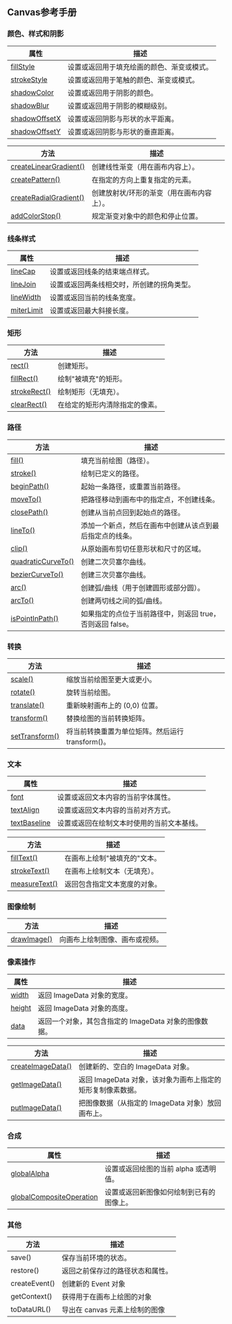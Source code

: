 ## Canvas参考手册

### 颜色、样式和阴影

| 属性                                                         | 描述                                       |
| ------------------------------------------------------------ | ------------------------------------------ |
| [fillStyle](https://www.w3cschool.cn/edit/htmltags/canvas-fillstyle.html) | 设置或返回用于填充绘画的颜色、渐变或模式。 |
| [strokeStyle](https://www.w3cschool.cn/edit/htmltags/canvas-strokestyle.html) | 设置或返回用于笔触的颜色、渐变或模式。     |
| [shadowColor](https://www.w3cschool.cn/edit/htmltags/canvas-shadowcolor.html) | 设置或返回用于阴影的颜色。                 |
| [shadowBlur](https://www.w3cschool.cn/edit/htmltags/canvas-shadowblur.html) | 设置或返回用于阴影的模糊级别。             |
| [shadowOffsetX](https://www.w3cschool.cn/edit/htmltags/canvas-shadowoffsetx.html) | 设置或返回阴影与形状的水平距离。           |
| [shadowOffsetY](https://www.w3cschool.cn/edit/htmltags/canvas-shadowoffsety.html) | 设置或返回阴影与形状的垂直距离。           |

| 方法                                                         | 描述                                      |
| ------------------------------------------------------------ | ----------------------------------------- |
| [createLinearGradient()](https://www.w3cschool.cn/edit/htmltags/canvas-createlineargradient.html) | 创建线性渐变（用在画布内容上）。          |
| [createPattern()](https://www.w3cschool.cn/edit/htmltags/canvas-createpattern.html) | 在指定的方向上重复指定的元素。            |
| [createRadialGradient()](https://www.w3cschool.cn/edit/htmltags/canvas-createradialgradient.html) | 创建放射状/环形的渐变（用在画布内容上）。 |
| [addColorStop()](https://www.w3cschool.cn/edit/htmltags/canvas-addcolorstop.html) | 规定渐变对象中的颜色和停止位置。          |

### 线条样式

| 属性                                                         | 描述                                       |
| ------------------------------------------------------------ | ------------------------------------------ |
| [lineCap](https://www.w3cschool.cn/edit/htmltags/canvas-linecap.html) | 设置或返回线条的结束端点样式。             |
| [lineJoin](https://www.w3cschool.cn/edit/htmltags/canvas-linejoin.html) | 设置或返回两条线相交时，所创建的拐角类型。 |
| [lineWidth](https://www.w3cschool.cn/edit/htmltags/canvas-linewidth.html) | 设置或返回当前的线条宽度。                 |
| [miterLimit](https://www.w3cschool.cn/edit/htmltags/canvas-miterlimit.html) | 设置或返回最大斜接长度。                   |

### 矩形

| 方法                                                         | 描述                           |
| ------------------------------------------------------------ | ------------------------------ |
| [rect()](https://www.w3cschool.cn/edit/htmltags/canvas-rect.html) | 创建矩形。                     |
| [fillRect()](https://www.w3cschool.cn/edit/htmltags/canvas-fillrect.html) | 绘制"被填充"的矩形。           |
| [strokeRect()](https://www.w3cschool.cn/edit/htmltags/canvas-strokerect.html) | 绘制矩形（无填充）。           |
| [clearRect()](https://www.w3cschool.cn/edit/htmltags/canvas-clearrect.html) | 在给定的矩形内清除指定的像素。 |

### 路径

| 方法                                                         | 描述                                                      |
| ------------------------------------------------------------ | --------------------------------------------------------- |
| [fill()](https://www.w3cschool.cn/edit/htmltags/canvas-fill.html) | 填充当前绘图（路径）。                                    |
| [stroke()](https://www.w3cschool.cn/edit/htmltags/canvas-stroke.html) | 绘制已定义的路径。                                        |
| [beginPath()](https://www.w3cschool.cn/edit/htmltags/canvas-beginpath.html) | 起始一条路径，或重置当前路径。                            |
| [moveTo()](https://www.w3cschool.cn/edit/htmltags/canvas-moveto.html) | 把路径移动到画布中的指定点，不创建线条。                  |
| [closePath()](https://www.w3cschool.cn/edit/htmltags/canvas-closepath.html) | 创建从当前点回到起始点的路径。                            |
| [lineTo()](https://www.w3cschool.cn/edit/htmltags/canvas-lineto.html) | 添加一个新点，然后在画布中创建从该点到最后指定点的线条。  |
| [clip()](https://www.w3cschool.cn/edit/htmltags/canvas-clip.html) | 从原始画布剪切任意形状和尺寸的区域。                      |
| [quadraticCurveTo()](https://www.w3cschool.cn/edit/htmltags/canvas-quadraticcurveto.html) | 创建二次贝塞尔曲线。                                      |
| [bezierCurveTo()](https://www.w3cschool.cn/edit/htmltags/canvas-beziercurveto.html) | 创建三次贝塞尔曲线。                                      |
| [arc()](https://www.w3cschool.cn/edit/htmltags/canvas-arc.html) | 创建弧/曲线（用于创建圆形或部分圆）。                     |
| [arcTo()](https://www.w3cschool.cn/edit/htmltags/canvas-arcto.html) | 创建两切线之间的弧/曲线。                                 |
| [isPointInPath()](https://www.w3cschool.cn/edit/htmltags/canvas-ispointinpath.html) | 如果指定的点位于当前路径中，则返回 true，否则返回 false。 |

### 转换

| 方法                                                         | 描述                                             |
| ------------------------------------------------------------ | ------------------------------------------------ |
| [scale()](https://www.w3cschool.cn/edit/htmltags/canvas-scale.html) | 缩放当前绘图至更大或更小。                       |
| [rotate()](https://www.w3cschool.cn/edit/htmltags/canvas-rotate.html) | 旋转当前绘图。                                   |
| [translate()](https://www.w3cschool.cn/edit/htmltags/canvas-translate.html) | 重新映射画布上的 (0,0) 位置。                    |
| [transform()](https://www.w3cschool.cn/edit/htmltags/canvas-transform.html) | 替换绘图的当前转换矩阵。                         |
| [setTransform()](https://www.w3cschool.cn/edit/htmltags/canvas-settransform.html) | 将当前转换重置为单位矩阵。然后运行 transform()。 |

### 文本

| 属性                                                         | 描述                                       |
| ------------------------------------------------------------ | ------------------------------------------ |
| [font](https://www.w3cschool.cn/edit/htmltags/canvas-font.html) | 设置或返回文本内容的当前字体属性。         |
| [textAlign](https://www.w3cschool.cn/edit/htmltags/canvas-textalign.html) | 设置或返回文本内容的当前对齐方式。         |
| [textBaseline](https://www.w3cschool.cn/edit/htmltags/canvas-textbaseline.html) | 设置或返回在绘制文本时使用的当前文本基线。 |

| 方法                                                         | 描述                         |
| ------------------------------------------------------------ | ---------------------------- |
| [fillText()](https://www.w3cschool.cn/edit/htmltags/canvas-filltext.html) | 在画布上绘制"被填充的"文本。 |
| [strokeText()](https://www.w3cschool.cn/edit/htmltags/canvas-stroketext.html) | 在画布上绘制文本（无填充）。 |
| [measureText()](https://www.w3cschool.cn/edit/htmltags/canvas-measuretext.html) | 返回包含指定文本宽度的对象。 |

### 图像绘制

| 方法                                                         | 描述                           |
| ------------------------------------------------------------ | ------------------------------ |
| [drawImage()](https://www.w3cschool.cn/edit/htmltags/canvas-drawimage.html) | 向画布上绘制图像、画布或视频。 |

### 像素操作

| 属性                                                         | 描述                                                  |
| ------------------------------------------------------------ | ----------------------------------------------------- |
| [width](https://www.w3cschool.cn/edit/htmltags/canvas-imagedata-width.html) | 返回 ImageData 对象的宽度。                           |
| [height](https://www.w3cschool.cn/edit/htmltags/canvas-imagedata-height.html) | 返回 ImageData 对象的高度。                           |
| [data](https://www.w3cschool.cn/edit/htmltags/canvas-imagedata-data.html) | 返回一个对象，其包含指定的 ImageData 对象的图像数据。 |

| 方法                                                         | 描述                                                        |
| ------------------------------------------------------------ | ----------------------------------------------------------- |
| [createImageData()](https://www.w3cschool.cn/edit/htmltags/canvas-createimagedata.html) | 创建新的、空白的 ImageData 对象。                           |
| [getImageData()](https://www.w3cschool.cn/edit/htmltags/canvas-getimagedata.html) | 返回 ImageData 对象，该对象为画布上指定的矩形复制像素数据。 |
| [putImageData()](https://www.w3cschool.cn/edit/htmltags/canvas-putimagedata.html) | 把图像数据（从指定的 ImageData 对象）放回画布上。           |

### 合成

| 属性                                                         | 描述                                     |
| ------------------------------------------------------------ | ---------------------------------------- |
| [globalAlpha](https://www.w3cschool.cn/edit/htmltags/canvas-globalalpha.html) | 设置或返回绘图的当前 alpha 或透明值。    |
| [globalCompositeOperation](https://www.w3cschool.cn/edit/htmltags/canvas-globalcompositeoperation.html) | 设置或返回新图像如何绘制到已有的图像上。 |

### 其他

| 方法          | 描述                             |
| ------------- | -------------------------------- |
| save()        | 保存当前环境的状态。             |
| restore()     | 返回之前保存过的路径状态和属性。 |
| createEvent() | 创建新的 Event 对象              |
| getContext()  | 获得用于在画布上绘图的对象       |
| toDataURL()   | 导出在 canvas 元素上绘制的图像   |